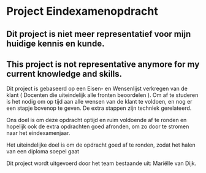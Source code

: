 # Project Eindexamenopdracht

**Dit project is niet meer representatief voor mijn huidige kennis en kunde.**
---

**This project is not representative anymore for my current knowledge and skills.**
---

Dit project is gebaseerd op een Eisen- en Wensenlijst verkregen van de klant ( Docenten die uiteindelijk alle fronten beoordelen ). Om af te studeren is het nodig om op tijd aan alle wensen van de klant te voldoen, en nog er een stapje bovenop te geven. De extra stappen zijn techniek gerelateerd.
 
Ons doel is om deze opdracht optijd en ruim voldoende af te ronden en hopelijk ook de extra opdrachten goed afronden, om zo door te stromen naar het eindexamenjaar.

Het uiteindelijke doel is om de opdracht goed af te ronden, zodat het halen van een diploma soepel gaat
 
Dit project wordt uitgevoerd door het team bestaande uit: Mariëlle van Dijk.
